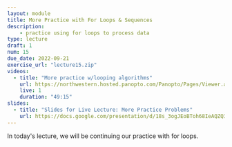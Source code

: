 ```yaml
---
layout: module
title: More Practice with For Loops & Sequences
description:
    - practice using for loops to process data
type: lecture
draft: 1
num: 15
due_date: 2022-09-21 
exercise_url: "lecture15.zip"
videos:
  - title: "More practice w/looping algorithms"
    url: https://northwestern.hosted.panopto.com/Panopto/Pages/Viewer.aspx?id=7ab94107-6bd1-48e4-83f4-adce00f6eaa0
    live: 1
    duration: "49:15"
slides:
  - title: "Slides for Live Lecture: More Practice Problems"
    url: https://docs.google.com/presentation/d/18s_3ogJEoBToh68IeAQZQ3kX9qeYidfCU5knyAtQu0I/edit?usp=sharing
---
```


In today's lecture, we will be continuing our practice with for loops.